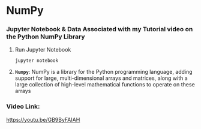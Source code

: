 
# NumPy

### Jupyter Notebook &amp; Data Associated with my Tutorial video on the Python NumPy Library

1. Run Jupyter Notebook
    ```
    jupyter notebook
    ```

2.  **`Numpy`**: NumPy is a library for the Python programming language, adding support for large, multi-dimensional arrays and matrices, along with a large collection of high-level mathematical functions to operate on these arrays

### Video Link:
https://youtu.be/GB9ByFAIAH
